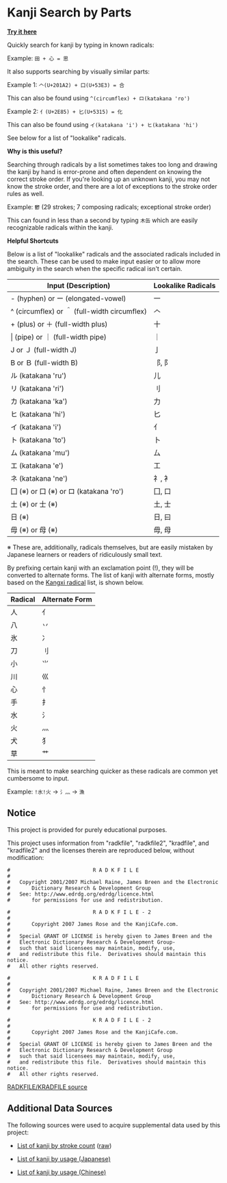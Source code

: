 # Kanji Search by Parts

**[Try it here](https://rewhowe.github.io/kanji/)**

Quickly search for kanji by typing in known radicals:

Example: `田 + 心 = 思`

It also supports searching by visually similar parts:

Example 1: `𠆢(U+201A2) + 口(U+53E3) = 合`

This can also be found using `^(circumflex) + ロ(katakana 'ro')`

Example 2: `⺅(U+2E85) + 匕(U+5315) = 化`

This can also be found using `イ(katakana 'i') + ヒ(katakana 'hi')`

See below for a list of "lookalike" radicals.

**Why is this useful?**

Searching through radicals by a list sometimes takes too long and drawing the kanji by hand is error-prone and often dependent on knowing the correct stroke order. If you're looking up an unknown kanji, you may not know the stroke order, and there are a lot of exceptions to the stroke order rules as well.

Example: `鬱` (29 strokes; 7 composing radicals; exceptional stroke order)

This can found in less than a second by typing `木缶` which are easily recognizable radicals within the kanji.

**Helpful Shortcuts**

Below is a list of "lookalike" radicals and the associated radicals included in the search. These can be used to make input easier or to allow more ambiguity in the search when the specific radical isn't certain.

| Input (Description)                          | Lookalike Radicals |
|----------------------------------------------|--------------------|
| - (hyphen) or ー (elongated-vowel)           | 一                 |
| ^ (circumflex) or ＾ (full-width circumflex) | 𠆢                 |
| + (plus) or ＋ (full-width plus)             | 十                 |
| &#124; (pipe) or ｜ (full-width pipe)        | ｜                 |
| J or Ｊ (full-width J)                       | 亅                 |
| B or Ｂ (full-width B)                       | ⻏, ⻖             |
| ル (katakana 'ru')                           | 儿                 |
| リ (katakana 'ri')                           | ⺉                 |
| カ (katakana 'ka')                           | 力                 |
| ヒ (katakana 'hi')                           | 匕                 |
| イ (katakana 'i')                            | ⺅                 |
| ト (katakana 'to')                           | 卜                 |
| ム (katakana 'mu')                           | 厶                 |
| エ (katakana 'e')                            | 工                 |
| ネ (katakana 'ne')                           | ⺭, ⻂             |
| 囗 (※) or 口 (※) or ロ (katakana 'ro')       | 囗, 口             |
| 土 (※) or 士 (※)                             | 土, 士             |
| 日 (※)                                       | 日, 曰             |
| 毋 (※) or 母 (※)                             | 毋, 母             |

※ These are, additionally, radicals themselves, but are easily mistaken by Japanese learners or readers of ridiculously small text.

By prefixing certain kanji with an exclamation point (!), they will be converted to alternate forms. The list of kanji with alternate forms, mostly based on the [Kangxi radical](https://en.wikipedia.org/wiki/Kangxi_radical) list, is shown below.

| Radical | Alternate Form |
|---------|----------------|
| 人      | ⺅             |
| 八      | 丷             |
| 氷      | 冫             |
| 刀      | ⺉             |
| 小      | ⺌             |
| 川      | 巛             |
| 心      | ⺖             |
| 手      | ⺘             |
| 水      | ⺡             |
| 火      | 灬             |
| 犬      | ⺨             |
| 草      | ⺾             |

This is meant to make searching quicker as these radicals are common yet cumbersome to input.

Example: `!水!火` → `⺡⺣` → `漁`

## Notice

This project is provided for purely educational purposes.

This project uses information from "radkfile", "radkfile2", "kradfile", and "kradfile2" and the licenses therein are reproduced below, without modification:

```
#                           R A D K F I L E
#
#	Copyright 2001/2007 Michael Raine, James Breen and the Electronic
#       Dictionary Research & Development Group
#	See: http://www.edrdg.org/edrdg/licence.html
#       for permissions for use and redistribution.
```

```
#                           R A D K F I L E - 2
#
#       Copyright 2007 James Rose and the KanjiCafe.com.
#
#   Special GRANT OF LICENSE is hereby given to James Breen and the
#   Electronic Dictionary Research & Development Group-
#   such that said licensees may maintain, modify, use,
#   and redistribute this file.  Derivatives should maintain this notice.
#   All other rights reserved.
```

```
#                           K R A D F I L E
#
#	Copyright 2001/2007 Michael Raine, James Breen and the Electronic
#       Dictionary Research & Development Group
#	See: http://www.edrdg.org/edrdg/licence.html
#       for permissions for use and redistribution.
```

```
#                           K R A D F I L E - 2
#
#       Copyright 2007 James Rose and the KanjiCafe.com.
#
#   Special GRANT OF LICENSE is hereby given to James Breen and the
#   Electronic Dictionary Research & Development Group
#   such that said licensees may maintain, modify, use,
#   and redistribute this file.  Derivatives should maintain this notice.
#   All other rights reserved.
```

[RADKFILE/KRADFILE source](http://www.edrdg.org/krad/kradinf.html)

## Additional Data Sources

The following sources were used to acquire supplemental data used by this project:

* [List of kanji by stroke count](https://github.com/idreyn/quantifying-simplified-chinese/blob/master/data/strokes.csv) ([raw](https://raw.githubusercontent.com/idreyn/quantifying-simplified-chinese/master/data/strokes.csv))

* [List of kanji by usage (Japanese)](https://kanjicards.org/kanji-list-by-freq.html)

* [List of kanji by usage (Chinese)](http://technology.chtsai.org/charfreq/sorted.html)
